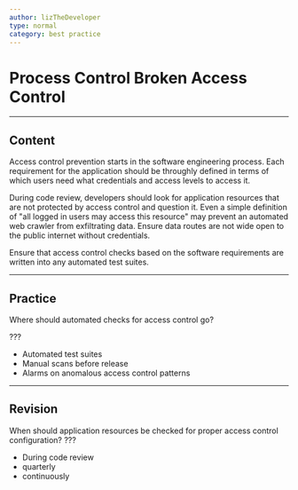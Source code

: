 ```yaml
---
author: lizTheDeveloper
type: normal
category: best practice
---
```


# Process Control Broken Access Control


---

## Content

Access control prevention starts in the software engineering process. Each requirement for the application should be throughly defined in terms of which users need what credentials and access levels to access it.

During code review, developers should look for application resources that are not protected by access control and question it. Even a simple definition of "all logged in users may access this resource" may prevent an automated web crawler from exfiltrating data. Ensure data routes are not wide open to the public internet without credentials.

Ensure that access control checks based on the software requirements are written into any automated test suites.


---

## Practice

Where should automated checks for access control go?

???

- Automated test suites
- Manual scans before release
- Alarms on anomalous access control patterns


---

## Revision

When should application resources be checked for proper access control configuration?
???

- During code review
- quarterly
- continuously
